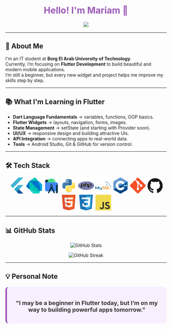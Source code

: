<link href="https://cdnjs.cloudflare.com/ajax/libs/animate.css/4.1.1/animate.min.css" rel="stylesheet">  

<h1 align="center" class="animate__animated animate__fadeInDown" style="color:#9b59b6;">  
  Hello! I'm Mariam 💜  
</h1>  

<p align="center">  
  <img src="https://media.giphy.com/media/QTfX9Ejfra3ZmNxh6B/giphy.gif" width="280"/>  
</p>  

---

## 🌟 About Me  

I'm an IT student at **Borg El Arab University of Technology**.  
Currently, I’m focusing on **Flutter Development** to build beautiful and modern mobile applications.  
I’m still a beginner, but every new widget and project helps me improve my skills step by step.  

---

## 📚 What I'm Learning in Flutter  

- **Dart Language Fundamentals** → variables, functions, OOP basics.  
- **Flutter Widgets** → layouts, navigation, forms, images.  
- **State Management** → setState (and starting with Provider soon).  
- **UI/UX** → responsive design and building attractive UIs.  
- **API Integration** → connecting apps to real-world data.  
- **Tools** → Android Studio, Git & GitHub for version control.  

---

## 🛠️ Tech Stack  

<p align="center">  
  <img src="https://raw.githubusercontent.com/devicons/devicon/master/icons/flutter/flutter-original.svg" alt="flutter" width="50" height="50"/>  
  <img src="https://raw.githubusercontent.com/devicons/devicon/master/icons/dart/dart-original.svg" alt="dart" width="50" height="50"/>  
  <img src="https://raw.githubusercontent.com/devicons/devicon/master/icons/androidstudio/androidstudio-original.svg" alt="androidstudio" width="50" height="50"/>  
  <img src="https://raw.githubusercontent.com/devicons/devicon/master/icons/python/python-original.svg" alt="python" width="50" height="50"/>  
  <img src="https://raw.githubusercontent.com/devicons/devicon/master/icons/php/php-original.svg" alt="php" width="50" height="50"/>  
  <img src="https://raw.githubusercontent.com/devicons/devicon/master/icons/mysql/mysql-original-wordmark.svg" alt="mysql" width="50" height="50"/>  
  <img src="https://raw.githubusercontent.com/devicons/devicon/master/icons/cplusplus/cplusplus-original.svg" alt="c++" width="50" height="50"/>  
  <img src="https://raw.githubusercontent.com/devicons/devicon/master/icons/git/git-original.svg" alt="git" width="50" height="50"/>  
  <img src="https://raw.githubusercontent.com/devicons/devicon/master/icons/github/github-original.svg" alt="github" width="50" height="50"/>  
  <img src="https://raw.githubusercontent.com/devicons/devicon/master/icons/html5/html5-original.svg" alt="html" width="50" height="50"/>  
  <img src="https://raw.githubusercontent.com/devicons/devicon/master/icons/css3/css3-original.svg" alt="css3" width="50" height="50"/>  
  <img src="https://raw.githubusercontent.com/devicons/devicon/master/icons/javascript/javascript-original.svg" alt="js" width="50" height="50"/>  
</p>  

---

## 📊 GitHub Stats  

<p align="center">  
  <img src="https://github-readme-stats.vercel.app/api?username=Mariam&show_icons=true&theme=dracula&title_color=9b59b6&icon_color=9b59b6" alt="GitHub Stats"/>  
</p>  

<p align="center">  
  <img src="https://github-readme-streak-stats.herokuapp.com/?user=Mariam&theme=dracula&ring=9b59b6&fire=9b59b6&currStreakLabel=9b59b6" alt="GitHub Streak"/>  
</p>  

---

## 💡 Personal Note  

<div style="border-left: 5px solid #9b59b6; background-color: #f8f0ff; padding: 15px 20px; font-size: 1.1em; margin: 20px 0; border-radius: 10px; color: #333;">  
  <h3 align="center">  
    "I may be a beginner in Flutter today, but I’m on my way to building powerful apps tomorrow."  
  </h3>  
</div>
